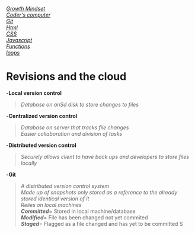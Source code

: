 [*Growth Mindset*](GrowthMindset.md)  
 [*Coder's computer*](codersComputer.md)    
[*Git*](GitNotes.md)  
[*Html*](HtmlStructures.md)  
[*CSS*](cssnotes.md)  
[*Javascript*](javascriptnotes.md)  
[*Functions*](functions.md)  
[*loops*](loops.md)  

# Revisions and the cloud  

-**Local version control** 
> *Database on anSd disk to store changes to files*   

-**Centralized version control**  
>*Database on server that tracks file changes*  
>*Easier collaboration and division of tasks*  

-**Distributed version control**  
>*Securely allows client to have back ups and developers to store files locally*  

-**Git**  
>*A distributed version control system*  
>*Made up of snapshots only stored as a reference to the already stored identical version of it*  
>*Relies on local machines*  
    ***Committed***= Stored in local machine/database  
    ***Modified***= File has been changed not yet commited   
    ***Staged***=  Flagged as a file changed and has yet to be committed  S